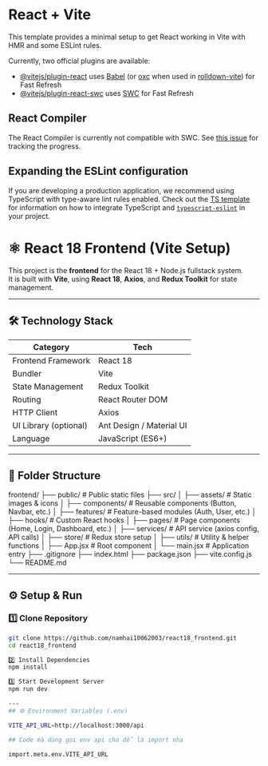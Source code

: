 # React + Vite

This template provides a minimal setup to get React working in Vite with HMR and some ESLint rules.

Currently, two official plugins are available:

- [@vitejs/plugin-react](https://github.com/vitejs/vite-plugin-react/blob/main/packages/plugin-react) uses [Babel](https://babeljs.io/) (or [oxc](https://oxc.rs) when used in [rolldown-vite](https://vite.dev/guide/rolldown)) for Fast Refresh
- [@vitejs/plugin-react-swc](https://github.com/vitejs/vite-plugin-react/blob/main/packages/plugin-react-swc) uses [SWC](https://swc.rs/) for Fast Refresh

## React Compiler

The React Compiler is currently not compatible with SWC. See [this issue](https://github.com/vitejs/vite-plugin-react/issues/428) for tracking the progress.

## Expanding the ESLint configuration

If you are developing a production application, we recommend using TypeScript with type-aware lint rules enabled. Check out the [TS template](https://github.com/vitejs/vite/tree/main/packages/create-vite/template-react-ts) for information on how to integrate TypeScript and [`typescript-eslint`](https://typescript-eslint.io) in your project.

# ⚛️ React 18 Frontend (Vite Setup)

This project is the **frontend** for the React 18 + Node.js fullstack system.  
It is built with **Vite**, using **React 18**, **Axios**, and **Redux Toolkit** for state management.

---

## 🛠 Technology Stack

| Category | Tech |
|-----------|------|
| Frontend Framework | React 18 |
| Bundler | Vite |
| State Management | Redux Toolkit |
| Routing | React Router DOM |
| HTTP Client | Axios |
| UI Library (optional) | Ant Design / Material UI |
| Language | JavaScript (ES6+) |

---

## 📁 Folder Structure
frontend/
├── public/ # Public static files
├── src/
│ ├── assets/ # Static images & icons
│ ├── components/ # Reusable components (Button, Navbar, etc.)
│ ├── features/ # Feature-based modules (Auth, User, etc.)
│ ├── hooks/ # Custom React hooks
│ ├── pages/ # Page components (Home, Login, Dashboard, etc.)
│ ├── services/ # API service (axios config, API calls)
│ ├── store/ # Redux store setup
│ ├── utils/ # Utility & helper functions
│ ├── App.jsx # Root component
│ └── main.jsx # Application entry
├── .gitignore
├── index.html
├── package.json
├── vite.config.js
└── README.md

---

## ⚙️ Setup & Run

### 1️⃣ Clone Repository

```bash
git clone https://github.com/namhai10062003/react18_frontend.git
cd react18_frontend

2️⃣ Install Dependencies
npm install

3️⃣ Start Development Server
npm run dev

---
## ⚙️ Environment Variables (.env)

VITE_API_URL=http://localhost:3000/api

## Code mà dùng gọi env api cho dễ là import nha

import.meta.env.VITE_API_URL
